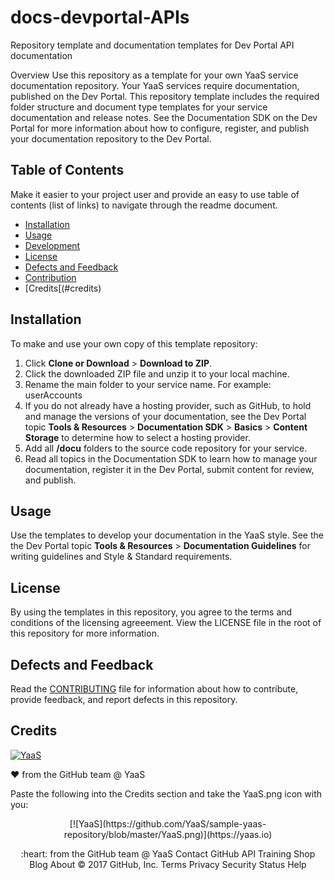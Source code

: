 # docs-devportal-APIs
Repository template and documentation templates for Dev Portal API documentation

Overview
Use this repository as a template for your own YaaS service documentation repository. Your YaaS services require documentation, published on the Dev Portal. This repository template includes the required folder structure and document type templates for your service documentation and release notes. See the Documentation SDK on the Dev Portal for more information about how to configure, register, and publish your documentation repository to the Dev Portal.

## Table of Contents

Make it easier to your project user and provide an easy to use table of contents (list of links) to navigate through the readme document.

* [Installation](#installation)
* [Usage](#usage)
* [Development](#development)
* [License](#license)
* [Defects and Feedback](#defects-and-feedback)
* [Contribution](#contribution)
* [Credits[(#credits)

## Installation
To make and use your own copy of this template repository: 
1. Click **Clone or Download** > **Download to ZIP**. 
2. Click the downloaded ZIP file and unzip it to your local machine. 
3. Rename the main folder to your service name. For example: userAccounts
4. If you do not already have a hosting provider, such as GitHub, to hold and manage the versions of your documentation, see the Dev Portal topic **Tools & Resources** > **Documentation SDK** > **Basics** > **Content Storage** to determine how to select a hosting provider.
5. Add all **/docu** folders to the source code repository for your service. 
6. Read all topics in the Documentation SDK to learn how to manage your documentation, register it in the Dev Portal, submit content for review, and publish.

## Usage 
Use the templates to develop your documentation in the YaaS style. See the the Dev Portal topic **Tools & Resources** > **Documentation Guidelines** for writing guidelines and Style & Standard requirements. 

## License
By using the templates in this repository, you agree to the terms and conditions of the licensing agreeement. View the LICENSE file in the root of this repository for more information.  

## Defects and Feedback

Read the [CONTRIBUTING](CONTRIBUTING.md) file for information about how to contribute, provide feedback, and report defects in this repository. 

## Credits

[![YaaS](YaaS.png)](https://yaas.io)

❤️ from the GitHub team @ YaaS

Paste the following into the Credits section and take the YaaS.png icon with you:

<p align="center">
[![YaaS](https://github.com/YaaS/sample-yaas-repository/blob/master/YaaS.png)](https://yaas.io)
<p align="center">
:heart: from the GitHub team @ YaaS
Contact GitHub API Training Shop Blog About
© 2017 GitHub, Inc. Terms Privacy Security Status Help
